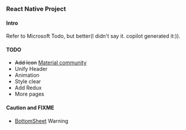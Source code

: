 ### React Native Project

#### Intro

Refer to Microsoft Todo, but better(I didn't say it. copilot generated it:)).

#### TODO

- ~~Add Icon~~ [Material community](https://static.enapter.com/rn/icons/material-community.html)
- Unify Header
- Animation
- Style clear
- Add Redux
- More pages


#### Caution and FIXME

- [BottomSheet](https://github.com/gorhom/react-native-bottom-sheet/pull/1848) Warning